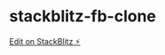 # stackblitz-fb-clone

[Edit on StackBlitz ⚡️](https://stackblitz.com/edit/stackblitz-starters-1wqudp)